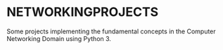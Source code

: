 # NETWORKINGPROJECTS
Some projects implementing the fundamental concepts in the Computer Networking Domain using Python 3.

